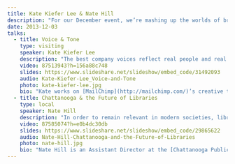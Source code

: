 ```yaml
---
title: Kate Kiefer Lee & Nate Hill
description: "For our December event, we’re mashing up the worlds of branding and libraries with two spectacular talks. **Kate Kiefer Lee** is the brains behind MailChimp’s brilliant Voice & Tone resource and will be talking about how to create better connections with our customers through prose. **Nate Hill** is a rockstar in the library world and will be talking about the future of libraries."
date: 2013-12-03
talks:
  - title: Voice & Tone
    type: visiting
    speaker: Kate Kiefer Lee
    description: "The best company voices reflect real people and real values. Kate will talk about finding your company’s voice and adapting your tone of voice based on the reader’s feelings. She’ll share the voice and tone guide her team created and explain how MailChimp’s content improved when they introduced accessible writing guidelines that work across departments. Kate will also share a few lessons she learned the hard way, and we’ll look at some examples of empathetic content (and not-so-empathetic content) from around the web."
    video: 87513943?h=156a88c748
    slides: https://www.slideshare.net/slideshow/embed_code/31492093
    audio: Kate-Kiefer-Lee_Voice-and-Tone
    photo: kate-kiefer-lee.jpg
    bio: "Kate works on [MailChimp](http://mailchimp.com/)’s creative team to publish and maintain the company’s content. A former magazine writer and editor, Kate makes storytelling a central part of MailChimp’s website.\r\n\r\nKate created [VoiceAndTone.com](http://voiceandtone.com/) to show MailChimp’s writers across departments how to maintain a consistent voice but adjust their tone based on the reader’s feelings. She wrote a voice and tone primer for [<cite>UX Magazine</cite>](http://uxmag.com/) and writes a column about web content for [Forbes.com](http://forbes.com/). She lives in Atlanta with her giant dog and average-sized husband."
  - title: Chattanooga & the Future of Libraries
    type: local
    speaker: Nate Hill
    description: "In order to remain relevant in modern societies, libraries need an overhaul. In this talk, Nate Hill will explore the current predicament facing libraries and talk about what they need to do to remain relevant in our fast-paced digital world. He’ll highlight how the Chattanooga Public Library is setting the precedent for libraries nationwide with its move to become an open clearinghouse for municipal data. He’ll also highlight the business and educational opportunities the library is creating for Chattanooga’s tech community."
    video: 87585074?h=e0b4dc30db
    slides: https://www.slideshare.net/slideshow/embed_code/29865622
    audio: Nate-Hill-Chattanooga-and-the-Future-of-Libraries
    photo: nate-hill.jpg
    bio: "Nate Hill is an Assistant Director at the [Chattanooga Public Library](http://chattlibrary.org/), where he launched [The 4th Floor project](http://chattlibrary.org/4th-floor). The 4th Floor is a 14,000 square foot flexible community library space: some days it is a makerspace/hackerspace, others it serves as an event, production, and presentation space. In addition to his work in Chattanooga, Nate serves as a co-chair of the [Digital Public Library of America](http://dp.la/wiki/Main_Page)’s Marketing and Outreach Committee, and he’s been recognized by the Bill &amp; Melinda Gates Foundation as an American representative for the International Network of Emerging Library Innovators (INELI) program. Nate was also named a “Mover and Shaker” by <cite>Library Journal</cite> in 2012. If Nate isn’t thinking about libraries, he’s thinking about design, nature, hiking, camping, or more importantly his fantastic wife, son, daughter, dog, and cat."
---
```

